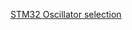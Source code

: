 [STM32 Oscillator selection](https://app.powerbi.com/view?r=eyJrIjoiNzRkMzkxMmYtZjJjNS00MGY3LTk5M2MtN2Q1NzU2ZGI4MGNhIiwidCI6ImRlMjE0ZjM5LWNiM2QtNDIwOC1iNDY3LTMzOTdjYTY0MmM3MCJ9)